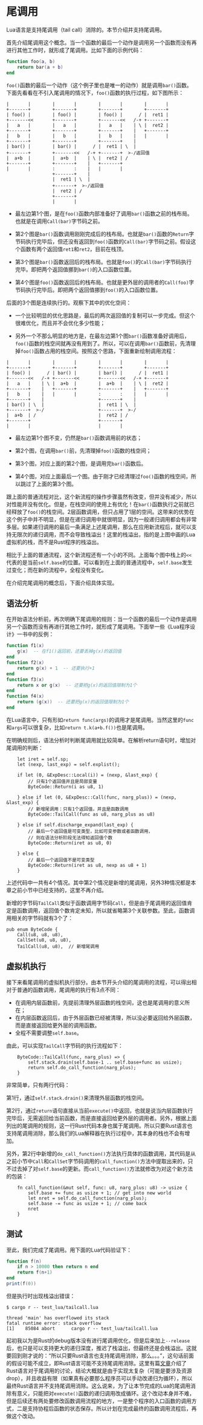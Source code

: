 # 尾调用

Lua语言是支持尾调用（tail call）消除的。本节介绍并支持尾调用。

首先介绍尾调用这个概念。当一个函数的最后一个动作是调用另一个函数而没有再进行其他工作时，就形成了尾调用。比如下面的示例代码：

```lua
function foo(a, b)
    return bar(a + b)
end
```

`foo()`函数的最后一个动作（这个例子里也是唯一的动作）就是调用`bar()`函数。下面先看看在不引入尾调用的情况下，`foo()`函数的执行过程，如下图所示：

```
|       |        |       |        |       |        |       |
+-------+        +-------+        +-------+        +-------+
| foo() |        | foo() |        | foo() |      / |  ret1 |
+-------<<       +-------+        +-------<<   /-+ +-------+
|   a   |        |   a   |        |   a   |    | \ |  ret2 |
+-------+        +-------+        +-------+    |   +-------+
|   b   |        |   b   |        |   b   |    |   |       |
+-------+        +-------+        +-------+    |
| bar() |        | bar() |      / |  ret1 | \  |
+-------+        +-------<<   /-+ +-------+  >-/返回值
|  a+b  |        |  a+b  |    | \ |  ret2 | /
+-------+        +-------+    |   +-------+
|       |        :       :    |   |       |
                 +-------+    |
                 |  ret1 | \  |
                 +-------+  >-/返回值
                 |  ret2 | /
                 +-------+
                 |       |
```

- 最左边第1个图，是在`foo()`函数内部准备好了调用`bar()`函数之前的栈布局。也就是在调用`Call(bar)`字节码之前。

- 第2个图是`bar()`函数调用刚刚完成后的栈布局。也就是`bar()`函数的`Return`字节码执行完毕后，但还没有返回到`foo()`函数的`Call(bar)`字节码之前。假设这个函数有两个返回值`ret1`和`ret2`，目前在栈顶。

- 第3个图是`bar()`函数返回后的栈布局。也就是`foo()`的`Call(bar)`字节码执行完毕。即把两个返回值挪到`bar()`的入口函数位置。

- 第4个图是`foo()`函数返回后的栈布局。也就是更外层的调用者的`Call(foo)`字节码执行完毕后。即把两个返回值挪到`foo()`的入口函数位置。

后面的3个图是连续执行的。观察下其中的优化空间：

- 一个比较明显的优化思路是，最后的两次返回值的复制可以一步完成。但这个很难优化，而且并不会优化多少性能；

- 另外一个不那么明显的地方是，在最左边第1个图`bar()`函数准备好调用后，`foo()`函数的栈空间就再没有用到了。所以，可以在调用`bar()`函数前，先清理掉`foo()`函数占用的栈空间。按照这个思路，下面重新绘制调用流程：

```
|       |        |       |        |       |        |       |
+-------+        +-------+        +-------+        +-------+
| foo() |      / | bar() |        | bar() |      / |  ret1 |
+-------<<   /-+ +-------<<       +-------<<   /-+ +-------+
|   a   |    | \ |  a+b  |        |  a+b  |    | \ |  ret2 |
+-------+    |   +-------+        +-------+    |   +-------+
|   b   |    |   |       |        :       :    |   |       |
+-------+    |                    +-------+    |
| bar() | \  |                    |  ret1 | \  |
+-------+  >-/                    +-------+  >-/
|  a+b  | /                       |  ret2 | /
+-------+                         +-------+
|       |                         |       |
```

- 最左边第1个图不变，仍然是`bar()`函数调用前的状态；

- 第2个图，在调用`bar()`前，先清理掉`foo()`函数的栈空间；

- 第3个图，对应上面的第2个图，是调用完`bar()`函数后。

- 第4个图，对应上面最后一个图。由于刚才已经清理过`foo()`函数的栈空间，所以跳过了上面的第3个图。

跟上面的普通流程对比，这个新流程的操作步骤虽然有改变，但并没有减少，所以对性能并没有优化。但是，在栈空间的使用上有优化！在`bar()`函数执行之前就已经释放了`foo()`的栈空间。2层函数调用，但只占用了1层的空间。这带来的优势在这个例子中并不明显，但是在递归调用中就很明显，因为一般递归调用都会有非常多层。如果递归调用的最后一条满足上述尾调用，那么在应用新流程后，就可以支持无限次的递归调用，而不会导致栈溢出！这里的栈溢出，指的是上图中画的Lua虚拟机的栈，而不是Rust程序的栈溢出。

相比于上面的普通流程，这个新流程还有一个小的不同。上面每个图中栈上的`<<`代表的是当前`self.base`的位置。可以看到在上面的普通流程中，`self.base`发生过变化；而在新的流程中，全程没有变化。

在介绍完尾调用的概念后，下面介绍具体实现。

## 语法分析

在开始语法分析前，再次明确下尾调用的规则：当一个函数的最后一个动作是调用另一个函数而没有再进行其他工作时，就形成了尾调用。下面举一些《Lua程序设计》一书中的反例：

```lua
function f1(x)
    g(x)  -- 在f1()返回前，还要丢掉g(x)的返回值
end
function f2(x)
    return g(x) + 1  -- 还要执行+1
end
function f3(x)
    return x or g(x)  -- 还要把g(x)的返回值限制为1个
end
function f4(x)
    return (g(x))  -- 还要把g(x)的返回值限制为1个
end
```

在Lua语言中，只有形如`return func(args)`的调用才是尾调用。当然这里的`func`和`args`可以很复杂，比如`return t.k(a+b.f())`也是尾调用。

在明确规则后，语法分析时判断尾调用就比较简单。在解析return语句时，增加对尾调用的判断：

```rust,ignore
    let iret = self.sp;
    let (nexp, last_exp) = self.explist();

    if let (0, &ExpDesc::Local(i)) = (nexp, &last_exp) {
        // 只有1个返回值并且是局部变量
        ByteCode::Return(i as u8, 1)

    } else if let (0, &ExpDesc::Call(func, narg_plus)) = (nexp, &last_exp) {
        // 新增尾调用：只有1个返回值，并且是函数调用
        ByteCode::TailCall(func as u8, narg_plus as u8)

    } else if self.discharge_expand(last_exp) {
        // 最后一个返回值是可变类型，比如可变参数或者函数调用，
        // 则在语法分析阶段无法得知返回值个数
        ByteCode::Return(iret as u8, 0)

    } else {
        // 最后一个返回值不是可变类型
        ByteCode::Return(iret as u8, nexp as u8 + 1)
    }
```

上述代码中一共有4个情况。其中第2个情况是新增的尾调用，另外3种情况都是本章之前小节中已经支持的，这里不再介绍。

新增的字节码`TailCall`类似于函数调用字节码`Call`，但是由于尾调用的返回值肯定是函数调用，返回值个数肯定未知，所以就省略第3个关联参数。至此，函数调用相关的字节码就有3个了：

```rust,ignore
pub enum ByteCode {
    Call(u8, u8, u8),
    CallSet(u8, u8, u8),
    TailCall(u8, u8),  // 新增尾调用
```

## 虚拟机执行

接下来看尾调用的虚拟机执行部分。由本节开头介绍的尾调用的流程，可以得出相对于普通的函数调用，尾调用的执行有3点不同：

- 在调用内层函数前，先提前清理外层函数的栈空间，这也是尾调用的意义所在；
- 在内层函数返回后，由于外层函数已经被清理，所以没必要返回给外层函数，而是直接返回给更外层的调用函数。
- 全程不需要调整`self.base`。

由此，可以实现`TailCall`字节码的执行流程如下：

```rust,ignore
    ByteCode::TailCall(func, narg_plus) => {
        self.stack.drain(self.base-1 .. self.base+func as usize);
        return self.do_call_function(narg_plus);
    }
```

非常简单，只有两行代码：

第1行，通过`self.stack.drain()`来清理外层函数的栈空间。

第2行，通过`return`语句直接从当前`execute()`中返回，也就是说当内层函数执行完毕后，无需返回给当前函数，而是直接返回给更外层的调用者。另外，根据上面列出的尾调用的规则，这一行Rust代码本身也属于尾调用。所以只要Rust语言也支持尾调用消除，那么我们的Lua解释器在执行过程中，其本身的栈也不会有增加。

另外，第2行中新增的`do_call_function()`方法执行具体的函数调用，其代码是从之前小节中`Call`和`CallSet`字节码调用的`call_function()`方法中提取出来的，只不过去掉了对`self.base`的更新。而`call_function()`方法就修改为对这个新方法的包装：

```rust,ignore
    fn call_function(&mut self, func: u8, narg_plus: u8) -> usize {
        self.base += func as usize + 1; // get into new world
        let nret = self.do_call_function(narg_plus);
        self.base -= func as usize + 1; // come back
        nret
    }
```

## 测试

至此，我们完成了尾调用。用下面的Lua代码验证下：

```lua
function f(n)
    if n > 10000 then return n end
    return f(n+1)
end
print(f(0))
```

但是执行时出现栈溢出错误：

```
$ cargo r -- test_lua/tailcall.lua

thread 'main' has overflowed its stack
fatal runtime error: stack overflow
[1]    85084 abort      cargo r -- test_lua/tailcall.lua
```

起初我以为是Rust的debug版本没有进行尾调用优化，但是后来加上`--release`后，也只是可以支持更大的递归深度，推迟了栈溢出，但最终还是会栈溢出。这就要回到刚才说的：“所以只要Rust语言也支持尾调用消除，那么。。。”，这句话前面的假设可能不成立，即Rust语言可能不支持尾调用消除。这里有篇[文章](https://dev.to/seanchen1991/the-story-of-tail-call-optimizations-in-rust-35hf)介绍了Rust语言对于尾调用的讨论，结论大概就是由于实现太复杂（可能是要涉及资源drop），并且收益有限（如果真有必要那么程序员可以手动改递归为循环），所以最终Rust语言并不支持尾调用消除。这么说来，为了让本节完成的Lua的尾调用消除有意义，只能把对`execute()`函数的递归调用改成循环。这个改动本身并不难，但是后续还有两处要修改函数调用流程的地方，一是整个程序的入口函数的调用方式，二是支持协程后函数的状态保存。所以计划在完成最终的函数调用流程后，再做这个改动。

